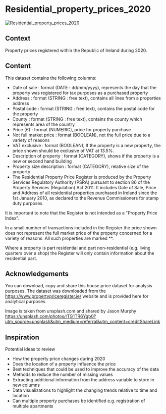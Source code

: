 # Residential_property_prices_2020

![Residential_property_prices_2020](https://storage.googleapis.com/kaggle-datasets-images/1414868/2343772/6efe47cae7a72f8ae94ad37027f9cd5e/dataset-cover.jpg?t=2021-06-20-08-21-59)

## Context
Property prices registered within the Republic of Ireland during 2020.

## Content
This dataset contains the following columns:

- Date of sale : format (DATE : dd/mm/yyyy), represents the day that the property was registered for tax purposes as a purchased property
- Address : format (STRING : free text), contains all lines from a properties address
- Postal code : format (STRING : free text), contains the postal code for the property
- County : format (STRING : free text), contains the county which represents area of the country
- Price (€) : format (NUMERIC), price for property purchase
- Not full market price : format (BOOLEAN), not the full price due to a variety of reasons
- VAT exclusive : format (BOOLEAN), If the property is a new property, the price shown should be exclusive of VAT at 13.5%.
- Description of property : format (CATEGORY), shows if the property is a new or second hand building
- Property size description : format (CATEGORY), relative size of the property
- The Residential Property Price Register is produced by the Property Services Regulatory Authority (PSRA) pursuant to section 86 of the Property Services (Regulation) Act 2011. It includes Date of Sale, Price and Address of all residential properties purchased in Ireland since the 1st January 2010, as declared to the Revenue Commissioners for stamp duty purposes.

It is important to note that the Register is not intended as a "Property Price Index".

In a small number of transactions included in the Register the price shown does not represent the full market price of the property concerned for a variety of reasons. All such properties are marked **.

Where a property is part residential and part non-residential (e.g. living quarters over a shop) the Register will only contain information about the residential part.

## Acknowledgements
You can download, copy and share this house price dataset for analysis purposes. The dataset was downloaded from the https://www.propertypriceregister.ie/ website and is provided here for analytical purposes.

Image is taken from unsplash.com and shared by Jason Murphy https://unsplash.com/photos/rTG1TR6Ygb0?utm_source=unsplash&utm_medium=referral&utm_content=creditShareLink

## Inspiration
Potential ideas to review

- How the property price changes during 2020
- Does the location of a property influence the price
- Best techniques that could be used to improve the accuracy of the data
- Methods to reduce the number of missing values
- Extracting additional information from the address variable to store in new columns
- Data visualizations to highlight the changing trends relative to time and location
- Can multiple property purchases be identified e.g. registration of multiple apartments
